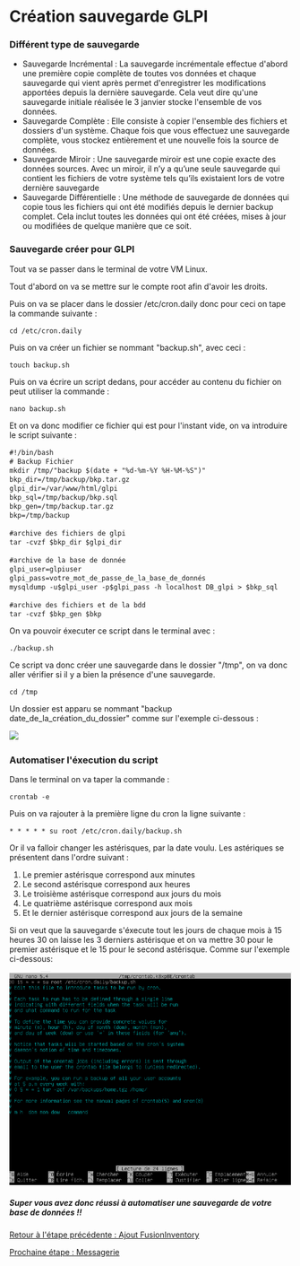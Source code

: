 # Création sauvegarde GLPI

### Différent type de sauvegarde

* Sauvegarde Incrémental : La sauvegarde incrémentale effectue d'abord une première copie complète de toutes vos données et chaque sauvegarde qui vient après permet d'enregistrer les modifications apportées depuis la dernière sauvegarde. Cela veut dire qu'une sauvegarde initiale réalisée le 3 janvier stocke l'ensemble de vos données.
* Sauvegarde Complète : Elle consiste à copier l'ensemble des fichiers et dossiers d'un système. Chaque fois que vous effectuez une sauvegarde complète, vous stockez entièrement et une nouvelle fois la source de données.
* Sauvegarde Miroir : Une sauvegarde miroir est une copie exacte des données sources. Avec un miroir, il n’y a qu’une seule sauvegarde qui contient les fichiers de votre système tels qu’ils existaient lors de votre dernière sauvegarde
* Sauvegarde Différentielle : Une méthode de sauvegarde de données qui copie tous les fichiers qui ont été modifiés depuis le dernier backup complet. Cela inclut toutes les données qui ont été créées, mises à jour ou modifiées de quelque manière que ce soit.

### Sauvegarde créer pour GLPI

Tout va se passer dans le terminal de votre VM Linux.

Tout d'abord on va se mettre sur le compte root afin d'avoir les droits.

Puis on va se placer dans le dossier /etc/cron.daily donc pour ceci on tape la commande suivante :
```
cd /etc/cron.daily
```

Puis on va créer un fichier se nommant "backup.sh", avec ceci :
```
touch backup.sh
```

Puis on va écrire un script dedans, pour accéder au contenu du fichier on peut utiliser la commande :
```
nano backup.sh
```

Et on va donc modifier ce fichier qui est pour l'instant vide, on va introduire le script suivante :
```
#!/bin/bash
# Backup Fichier
mkdir /tmp/"backup $(date + "%d-%m-%Y %H-%M-%S")"
bkp_dir=/tmp/backup/bkp.tar.gz
glpi_dir=/var/www/html/glpi
bkp_sql=/tmp/backup/bkp.sql
bkp_gen=/tmp/backup.tar.gz
bkp=/tmp/backup

#archive des fichiers de glpi
tar -cvzf $bkp_dir $glpi_dir

#archive de la base de donnée
glpi_user=glpiuser
glpi_pass=votre_mot_de_passe_de_la_base_de_donnés
mysqldump -u$glpi_user -p$glpi_pass -h localhost DB_glpi > $bkp_sql

#archive des fichiers et de la bdd
tar -cvzf $bkp_gen $bkp
```

On va pouvoir éxecuter ce script dans le terminal avec :
```
./backup.sh
```

Ce script va donc créer une sauvegarde dans le dossier "/tmp", on va donc aller vérifier si il y a bien la présence d'une sauvegarde.
```
cd /tmp
```

Un dossier est apparu se nommant "backup date_de_la_création_du_dossier" comme sur l'exemple ci-dessous :

![](https://github.com/kevinguyodo/Linux-deuxieme-annee/blob/main/TP1/IMG/Script_automatis%C3%A9.PNG)

### Automatiser l'éxecution du script

Dans le terminal on va taper la commande :
```
crontab -e
```

Puis on va rajouter à la première ligne du cron la ligne suivante : 
```
* * * * * su root /etc/cron.daily/backup.sh
```

Or il va falloir changer les astérisques, par la date voulu. Les astériques se présentent dans l'ordre suivant :
1. Le premier astérisque correspond aux minutes 
2. Le second astérisque correspond aux heures
3. Le troisième astérisque correspond aux jours du mois
4. Le quatrième astérisque correspond aux mois
5. Et le dernier astérisque correspond aux jours de la semaine

Si on veut que la sauvegarde s'éxecute tout les jours de chaque mois à 15 heures 30 on laisse les 3 derniers astérisque et on va mettre 30 pour le premier astérisque et le 15 pour le second astérisque. Comme sur l'exemple ci-dessous:

![](https://github.com/kevinguyodo/Linux-deuxieme-annee/blob/main/TP1/IMG/ligne_permettant_d'automatiser_le_script.PNG)

##### Super vous avez donc réussi à automatiser une sauvegarde de votre base de données !!

[Retour à l'étape précédente : Ajout FusionInventory](https://github.com/kevinguyodo/Linux-deuxieme-annee/blob/main/TP1/Ajout%20FusionInventory.md)

[Prochaine étape : Messagerie](https://github.com/kevinguyodo/Linux-deuxieme-annee/blob/main/TP1/Messagerie.md)
